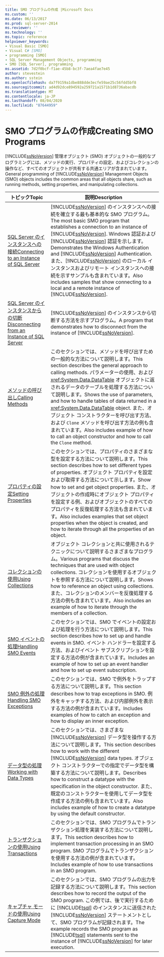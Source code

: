 ```yaml
---
title: SMO プログラムの作成 |Microsoft Docs
ms.custom: ''
ms.date: 06/13/2017
ms.prod: sql-server-2014
ms.reviewer: ''
ms.technology: ''
ms.topic: reference
helpviewer_keywords:
- Visual Basic [SMO]
- Visual C# [SMO]
- programming [SMO]
- SQL Server Management Objects, programming
- SMO [SQL Server], programming
ms.assetid: 7d2f0bcf-f1ae-45b8-bc3f-7aea4fae7e45
author: stevestein
ms.author: sstein
ms.openlocfilehash: da7f9159a1dbe888dde3ecfe59ae25c56fdd5bf8
ms.sourcegitcommit: ad4d92dce894592a259721a1571b1d8736abacdb
ms.translationtype: MT
ms.contentlocale: ja-JP
ms.lasthandoff: 08/04/2020
ms.locfileid: "87644959"
---
```

# <a name="creating-smo-programs"></a><span data-ttu-id="47118-102">SMO プログラムの作成</span><span class="sxs-lookup"><span data-stu-id="47118-102">Creating SMO Programs</span></span>
  <span data-ttu-id="47118-103">[!INCLUDE[ssNoVersion](../../../includes/ssnoversion-md.md)] 管理オブジェクト (SMO) オブジェクトの一般的なプログラミングには、メソッドの実行、プロパティの設定、およびコレクションの操作など、すべてのオブジェクトが共有する共通エリアが含まれています。</span><span class="sxs-lookup"><span data-stu-id="47118-103">General programming of [!INCLUDE[ssNoVersion](../../../includes/ssnoversion-md.md)] Management Objects (SMO) objects includes the common areas that all objects share, such as running methods, setting properties, and manipulating collections.</span></span>  
  
|<span data-ttu-id="47118-104">トピック</span><span class="sxs-lookup"><span data-stu-id="47118-104">Topic</span></span>|<span data-ttu-id="47118-105">説明</span><span class="sxs-lookup"><span data-stu-id="47118-105">Description</span></span>|  
|-----------|-----------------|  
|[<span data-ttu-id="47118-106">SQL Server のインスタンスへの接続</span><span class="sxs-lookup"><span data-stu-id="47118-106">Connecting to an Instance of SQL Server</span></span>](connecting-to-an-instance-of-sql-server.md)|<span data-ttu-id="47118-107">[!INCLUDE[ssNoVersion](../../../includes/ssnoversion-md.md)] のインスタンスへの接続を確立する最も基本的な SMO プログラム。</span><span class="sxs-lookup"><span data-stu-id="47118-107">The most basic SMO program that establishes a connection to an instance of [!INCLUDE[ssNoVersion](../../../includes/ssnoversion-md.md)].</span></span> <span data-ttu-id="47118-108">Windows 認証および [!INCLUDE[ssNoVersion](../../../includes/ssnoversion-md.md)] 認証を示します。</span><span class="sxs-lookup"><span data-stu-id="47118-108">Demonstrates the Windows Authentication and [!INCLUDE[ssNoVersion](../../../includes/ssnoversion-md.md)] Authentication.</span></span> <span data-ttu-id="47118-109">また、[!INCLUDE[ssNoVersion](../../../includes/ssnoversion-md.md)] のローカル インスタンスおよびリモート インスタンスへの接続を示すサンプルも含まれています。</span><span class="sxs-lookup"><span data-stu-id="47118-109">Also includes samples that show connecting to a local and a remote instance of [!INCLUDE[ssNoVersion](../../../includes/ssnoversion-md.md)].</span></span>|  
|[<span data-ttu-id="47118-110">SQL Server のインスタンスからの切断</span><span class="sxs-lookup"><span data-stu-id="47118-110">Disconnecting from an Instance of SQL Server</span></span>](disconnecting-from-an-instance-of-sql-server.md)|<span data-ttu-id="47118-111">[!INCLUDE[ssNoVersion](../../../includes/ssnoversion-md.md)] のインスタンスから切断する方法を示すプログラム。</span><span class="sxs-lookup"><span data-stu-id="47118-111">A program that demonstrates how to disconnect from the instance of [!INCLUDE[ssNoVersion](../../../includes/ssnoversion-md.md)].</span></span>|  
|[<span data-ttu-id="47118-112">メソッドの呼び出し</span><span class="sxs-lookup"><span data-stu-id="47118-112">Calling Methods</span></span>](calling-methods.md)|<span data-ttu-id="47118-113">このセクションでは、メソッドを呼び出すための一般的な方法について説明します。</span><span class="sxs-lookup"><span data-stu-id="47118-113">This section describes the general approach to calling methods.</span></span> <span data-ttu-id="47118-114">パラメーターの使用、および <xref:System.Data.DataTable> オブジェクトに返されるデータのテーブルを処理する方法について説明します。</span><span class="sxs-lookup"><span data-stu-id="47118-114">Shows the use of parameters, and how to handle tables of data returned in a <xref:System.Data.DataTable> object.</span></span> <span data-ttu-id="47118-115">また、オブジェクト コンストラクターを呼び出す方法、および `Clone` メソッドを呼び出す方法の例も含まれています。</span><span class="sxs-lookup"><span data-stu-id="47118-115">Also includes example of how to call an object constructor and how to call the `Clone` method.</span></span>|  
|[<span data-ttu-id="47118-116">プロパティの設定</span><span class="sxs-lookup"><span data-stu-id="47118-116">Setting Properties</span></span>](setting-properties-smo.md)|<span data-ttu-id="47118-117">このセクションでは、プロパティのさまざまな型を設定する方法について説明します。</span><span class="sxs-lookup"><span data-stu-id="47118-117">This section describes how to set different types of properties.</span></span> <span data-ttu-id="47118-118">オブジェクト プロパティを設定および取得する方法について示します。</span><span class="sxs-lookup"><span data-stu-id="47118-118">Show how to set and get object properties.</span></span> <span data-ttu-id="47118-119">また、オブジェクトの作成時にオブジェクト プロパティを設定する例、およびオブジェクトのすべてのプロパティを反復処理する方法も含まれています。</span><span class="sxs-lookup"><span data-stu-id="47118-119">Also includes examples that set object properties when the object is created, and how to iterate through all the properties of an object.</span></span>|  
|[<span data-ttu-id="47118-120">コレクションの使用</span><span class="sxs-lookup"><span data-stu-id="47118-120">Using Collections</span></span>](using-collections.md)|<span data-ttu-id="47118-121">オブジェクト コレクションと共に使用されるテクニックについて説明するさまざまなプログラム。</span><span class="sxs-lookup"><span data-stu-id="47118-121">Various programs that discuss the techniques that are used with object collections.</span></span> <span data-ttu-id="47118-122">コレクションを使用するオブジェクトを参照する方法について説明します。</span><span class="sxs-lookup"><span data-stu-id="47118-122">Shows how to reference an object using collections.</span></span> <span data-ttu-id="47118-123">また、コレクションのメンバーを反復処理する方法の例も含まれています。</span><span class="sxs-lookup"><span data-stu-id="47118-123">Also includes an example of how to iterate through the members of a collection.</span></span>|  
|[<span data-ttu-id="47118-124">SMO イベントの処理</span><span class="sxs-lookup"><span data-stu-id="47118-124">Handling SMO Events</span></span>](handling-smo-events.md)|<span data-ttu-id="47118-125">このセクションでは、SMO でイベントの設定および処理を行う方法について説明します。</span><span class="sxs-lookup"><span data-stu-id="47118-125">This section describes how to set up and handle events in SMO.</span></span> <span data-ttu-id="47118-126">イベント ハンドラーを設定する方法、およびイベント サブスクリプションを設定する方法の例が含まれています。</span><span class="sxs-lookup"><span data-stu-id="47118-126">Includes an example of how to set up an event handler and how to set up event subscription.</span></span>|  
|[<span data-ttu-id="47118-127">SMO 例外の処理</span><span class="sxs-lookup"><span data-stu-id="47118-127">Handling SMO Exceptions</span></span>](handling-smo-exceptions.md)|<span data-ttu-id="47118-128">このセクションでは、SMO で例外をトラップする方法について説明します。</span><span class="sxs-lookup"><span data-stu-id="47118-128">This section describes how to trap exceptions in SMO.</span></span> <span data-ttu-id="47118-129">例外をキャッチする方法、および内部例外を表示する方法の例が含まれています。</span><span class="sxs-lookup"><span data-stu-id="47118-129">Includes examples of how to catch an exception and how to display an inner exception.</span></span>|  
|[<span data-ttu-id="47118-130">データ型の処理</span><span class="sxs-lookup"><span data-stu-id="47118-130">Working with Data Types</span></span>](working-with-data-types.md)|<span data-ttu-id="47118-131">このセクションでは、さまざまな [!INCLUDE[ssNoVersion](../../../includes/ssnoversion-md.md)] データ型を操作する方法について説明します。</span><span class="sxs-lookup"><span data-stu-id="47118-131">This section describes how to work with the different [!INCLUDE[ssNoVersion](../../../includes/ssnoversion-md.md)] data types.</span></span> <span data-ttu-id="47118-132">オブジェクト コンストラクターでの指定でデータ型を構築する方法について説明します。</span><span class="sxs-lookup"><span data-stu-id="47118-132">Describes how to construct a datatype with the specification in the object constructor.</span></span> <span data-ttu-id="47118-133">また、既定のコンストラクターを使用してデータ型を作成する方法の例も含まれています。</span><span class="sxs-lookup"><span data-stu-id="47118-133">Also includes example of how to create a datatype by using the default constructor.</span></span>|  
|[<span data-ttu-id="47118-134">トランザクションの使用</span><span class="sxs-lookup"><span data-stu-id="47118-134">Using Transactions</span></span>](using-transactions.md)|<span data-ttu-id="47118-135">このセクションでは、SMO プログラムでトランザクション処理を実装する方法について説明します。</span><span class="sxs-lookup"><span data-stu-id="47118-135">This section describes how to implement transaction processing in an SMO program.</span></span> <span data-ttu-id="47118-136">SMO プログラムでトランザクションを使用する方法の例が含まれています。</span><span class="sxs-lookup"><span data-stu-id="47118-136">Includes example of how to use transactions in an SMO program.</span></span>|  
|[<span data-ttu-id="47118-137">キャプチャ モードの使用</span><span class="sxs-lookup"><span data-stu-id="47118-137">Using Capture Mode</span></span>](using-capture-mode.md)|<span data-ttu-id="47118-138">このセクションでは、SMO プログラムの出力を記録する方法について説明します。</span><span class="sxs-lookup"><span data-stu-id="47118-138">This section describes how to record the output of the SMO program.</span></span> <span data-ttu-id="47118-139">この例では、後で実行するために [!INCLUDE[tsql](../../../includes/tsql-md.md)] のインスタンスに送信された [!INCLUDE[ssNoVersion](../../../includes/ssnoversion-md.md)] ステートメントとして、SMO プログラムが記録されます。</span><span class="sxs-lookup"><span data-stu-id="47118-139">The example records the SMO program as [!INCLUDE[tsql](../../../includes/tsql-md.md)] statements sent to the instance of [!INCLUDE[ssNoVersion](../../../includes/ssnoversion-md.md)] for later execution.</span></span>|  
  
  
